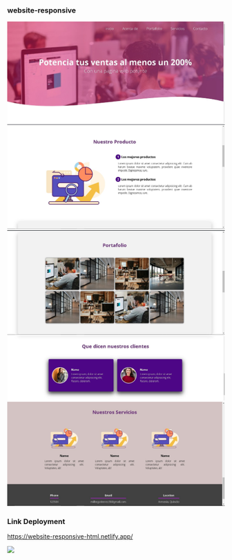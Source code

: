 <h3>website-responsive</h3>

![Preview 1](preview1.jpg)
![Preview 1](preview2.jpg)
![Preview 1](preview3.jpg)
![Preview 1](preview4.jpg)
![Preview 1](preview5.jpg)


<h3>Link Deployment</h3>

https://website-responsive-html.netlify.app/

<img src="https://skillicons.dev/icons?i=vscode,py,powershell,postman,mysql,mongodb,java" /> <br/>
